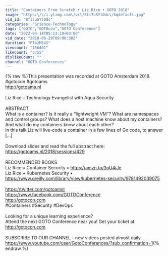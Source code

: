 ```yaml
---
title: "Containers From Scratch • Liz Rice • GOTO 2018"
image: "https:\/\/i.ytimg.com\/vi\/8fi7uSYlOdc\/hqdefault.jpg"
vid_id: "8fi7uSYlOdc"
categories: "Science-Technology"
tags: ["GOTO","GOTOcon","GOTO Conference"]
date: "2022-04-14T05:13:19+03:00"
vid_date: "2018-06-29T09:00:30Z"
duration: "PT42M54S"
viewcount: "156401"
likeCount: "3755"
dislikeCount: ""
channel: "GOTO Conferences"
---
```

{% raw %}This presentation was recorded at GOTO Amsterdam 2018. #gotocon #gotoams<br /><a rel="nofollow" target="blank" href="http://gotoams.nl">http://gotoams.nl</a><br /><br />Liz Rice - Technology Evangelist with Aqua Security<br /><br />ABSTRACT<br />What is a container? Is it really a “lightweight VM”? What are namespaces and control groups? What does a host machine know about my containers? And what do my containers know about each other?<br />In this talk Liz will live-code a container in a few lines of Go code, to answer [...]<br /><br />Download slides and read the full abstract here:<br /><a rel="nofollow" target="blank" href="https://gotoams.nl/2018/sessions/429">https://gotoams.nl/2018/sessions/429</a><br /><br />RECOMMENDED BOOKS<br />Liz Rice • Container Security • <a rel="nofollow" target="blank" href="https://amzn.to/3oU4iJe">https://amzn.to/3oU4iJe</a><br />Liz Rice • Kubernetes Security • <a rel="nofollow" target="blank" href="https://www.oreilly.com/library/view/kubernetes-security/9781492039075">https://www.oreilly.com/library/view/kubernetes-security/9781492039075</a><br /><br /><a rel="nofollow" target="blank" href="https://twitter.com/gotoamst">https://twitter.com/gotoamst</a><br /><a rel="nofollow" target="blank" href="https://www.facebook.com/GOTOConference">https://www.facebook.com/GOTOConference</a><br /><a rel="nofollow" target="blank" href="http://gotocon.com">http://gotocon.com</a><br />#Containers #Security #DevOps<br /><br />Looking for a unique learning experience?<br />Attend the next GOTO Conference near you! Get your ticket at <a rel="nofollow" target="blank" href="http://gotocon.com">http://gotocon.com</a><br /><br />SUBSCRIBE TO OUR CHANNEL - new videos posted almost daily.<br /><a rel="nofollow" target="blank" href="https://www.youtube.com/user/GotoConferences/?sub_confirmation=1">https://www.youtube.com/user/GotoConferences/?sub_confirmation=1</a>{% endraw %}
